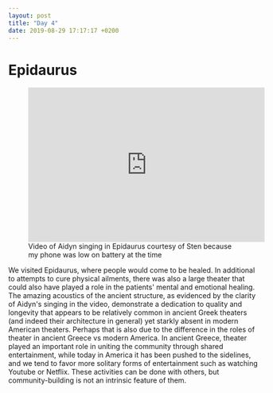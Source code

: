 ```yaml
---
layout: post
title: "Day 4" 
date: 2019-08-29 17:17:17 +0200
---
```

# Epidaurus

<figure>
    <iframe width="475" height="310" src="https://www.youtube.com/embed/gSp_Fctg794" frameborder="0" style="display:block; margin:auto;" allowfullscreen></iframe>
	<figcaption>
    Video of Aidyn singing in Epidaurus courtesy of Sten because my phone was low on battery at the time
	</figcaption>
</figure>

We visited Epidaurus, where people would come to be healed. In additional to attempts to cure physical ailments, there was also a large theater that could also have played a role in the patients' mental and emotional healing. The amazing acoustics of the ancient structure, as evidenced by the clarity of Aidyn's singing in the video, demonstrate a dedication to quality and longevity that appears to be relatively common in ancient Greek theaters (and indeed their architecture in general) yet starkly absent in modern American theaters. Perhaps that is also due to the difference in the roles of theater in ancient Greece vs modern America. In ancient Greece, theater played an important role in uniting the community through shared entertainment, while today in America it has been pushed to the sidelines, and we tend to favor more solitary forms of entertainment such as watching Youtube or Netflix. These activities can be done with others, but community-building is not an intrinsic feature of them.